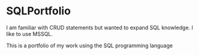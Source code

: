 # SQLPortfolio

I am familiar with CRUD statements but wanted to expand SQL knowledge. I like to use MSSQL.

This is a portfolio of my work using the SQL programming language


